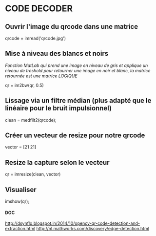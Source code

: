 # CODE DECODER

## Ouvrir l'image du qrcode dans une matrice
qrcode = imread('qrcode.jpg')

## Mise à niveau des blancs et noirs
*Fonction MatLab qui prend une image en niveau de gris et applique un niveau de treshold pour retourner une image
 en noir et blanc, la matrice retournée est une matrice LOGIQUE*

qr = im2bw(qr, 0.5)

## Lissage via un filtre médian (plus adapté que le linéaire pour le bruit impulsionnel)
clean = medfilt2(qrcode);



## Créer un vecteur de resize pour notre qrcode
vector = [21 21]

## Resize la capture selon le vecteur
qr = imresize(clean, vector)




## Visualiser
imshow(qr);


#### DOC
http://dsynflo.blogspot.in/2014/10/opencv-qr-code-detection-and-extraction.html
http://nl.mathworks.com/discovery/edge-detection.html
